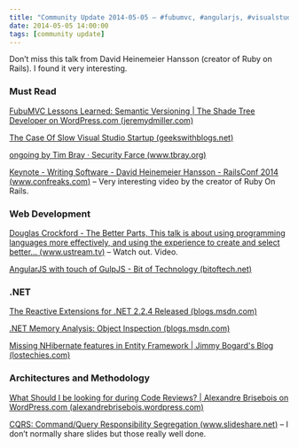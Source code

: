 ```yaml
---
title: "Community Update 2014-05-05 – #fubumvc, #angularjs, #visualstudio and way more"
date: 2014-05-05 14:00:00
tags: [community update]
---
```


Don’t miss this talk from David Heinemeier Hansson (creator of Ruby on Rails). I found it very interesting.

### Must Read

[FubuMVC Lessons Learned: Semantic Versioning | The Shade Tree Developer on WordPress.com (jeremydmiller.com)](http://jeremydmiller.com/2014/05/02/fubumvc-lessons-learned-semantic-versioning/)

[The Case Of Slow Visual Studio Startup (geekswithblogs.net)](http://geekswithblogs.net/akraus1/archive/2014/04/30/156156.aspx)

[ongoing by Tim Bray · Security Farce (www.tbray.org)](https://www.tbray.org/ongoing/When/201x/2014/05/03/Security-Farce)

[Keynote - Writing Software - David Heinemeier Hansson - RailsConf 2014 (www.confreaks.com)](http://www.confreaks.com/videos/3315-railsconf-keynote) – Very interesting video by the creator of Ruby On Rails.

### Web Development

[Douglas Crockford - The Better Parts, This talk is about using programming languages more effectively, and using the experience to create and select better... (www.ustream.tv)](http://www.ustream.tv/recorded/46640057) – Watch out. Video. 

[AngularJS with touch of GulpJS - Bit of Technology (bitoftech.net)](http://bitoftech.net/2014/05/05/angularjs-with-touch-of-gulpjs-tutorial/)

### .NET

[The Reactive Extensions for .NET 2.2.4 Released (blogs.msdn.com)](http://blogs.msdn.com/b/rxteam/archive/2014/04/29/the-reactive-extensions-for-net-2-2-4-released.aspx)

[.NET Memory Analysis: Object Inspection (blogs.msdn.com)](http://blogs.msdn.com/b/visualstudioalm/archive/2014/02/06/net-memory-analysis-object-inspection.aspx)

[Missing NHibernate features in Entity Framework | Jimmy Bogard's Blog (lostechies.com)](http://lostechies.com/jimmybogard/2014/05/05/missing-nhibernate-features-in-entity-framework/)

### Architectures and Methodology

[What Should I be looking for during Code Reviews? | Alexandre Brisebois on WordPress.com (alexandrebrisebois.wordpress.com)](http://alexandrebrisebois.wordpress.com/2014/05/04/what-should-i-be-looking-for-during-code-reviews/)

[CQRS: Command/Query Responsibility Segregation (www.slideshare.net)](http://www.slideshare.net/brianritchie1/cqrs-command-query-responsibility-segregation) – I don’t normally share slides but those really well done.
